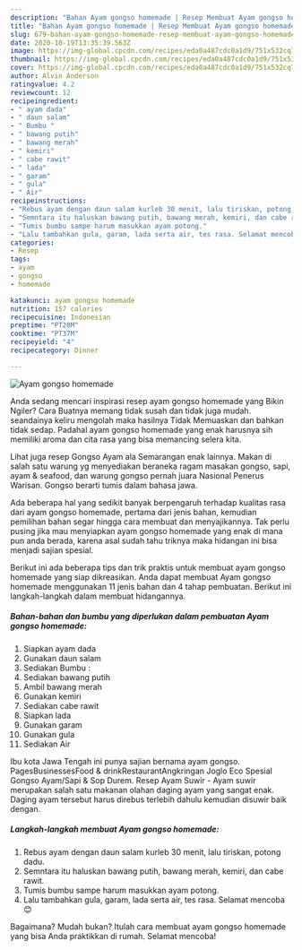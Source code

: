 ```yaml
---
description: "Bahan Ayam gongso homemade | Resep Membuat Ayam gongso homemade Yang Sedap"
title: "Bahan Ayam gongso homemade | Resep Membuat Ayam gongso homemade Yang Sedap"
slug: 679-bahan-ayam-gongso-homemade-resep-membuat-ayam-gongso-homemade-yang-sedap
date: 2020-10-19T13:35:39.563Z
image: https://img-global.cpcdn.com/recipes/eda0a487cdc0a1d9/751x532cq70/ayam-gongso-homemade-foto-resep-utama.jpg
thumbnail: https://img-global.cpcdn.com/recipes/eda0a487cdc0a1d9/751x532cq70/ayam-gongso-homemade-foto-resep-utama.jpg
cover: https://img-global.cpcdn.com/recipes/eda0a487cdc0a1d9/751x532cq70/ayam-gongso-homemade-foto-resep-utama.jpg
author: Alvin Anderson
ratingvalue: 4.2
reviewcount: 12
recipeingredient:
- " ayam dada"
- " daun salam"
- " Bumbu "
- " bawang putih"
- " bawang merah"
- " kemiri"
- " cabe rawit"
- " lada"
- " garam"
- " gula"
- " Air"
recipeinstructions:
- "Rebus ayam dengan daun salam kurleb 30 menit, lalu tiriskan, potong dadu."
- "Semntara itu haluskan bawang putih, bawang merah, kemiri, dan cabe rawit."
- "Tumis bumbu sampe harum masukkan ayam potong."
- "Lalu tambahkan gula, garam, lada serta air, tes rasa. Selamat mencoba😊"
categories:
- Resep
tags:
- ayam
- gongso
- homemade

katakunci: ayam gongso homemade 
nutrition: 157 calories
recipecuisine: Indonesian
preptime: "PT20M"
cooktime: "PT37M"
recipeyield: "4"
recipecategory: Dinner

---
```



![Ayam gongso homemade](https://img-global.cpcdn.com/recipes/eda0a487cdc0a1d9/751x532cq70/ayam-gongso-homemade-foto-resep-utama.jpg)

Anda sedang mencari inspirasi resep ayam gongso homemade yang Bikin Ngiler? Cara Buatnya memang tidak susah dan tidak juga mudah. seandainya keliru mengolah maka hasilnya Tidak Memuaskan dan bahkan tidak sedap. Padahal ayam gongso homemade yang enak harusnya sih memiliki aroma dan cita rasa yang bisa memancing selera kita.

Lihat juga resep Gongso Ayam ala Semarangan enak lainnya. Makan di salah satu warung yg menyediakan beraneka ragam masakan gongso, sapi, ayam &amp; seafood, dan warung gongso pernah juara Nasional Penerus Warisan. Gongso berarti tumis dalam bahasa jawa.

Ada beberapa hal yang sedikit banyak berpengaruh terhadap kualitas rasa dari ayam gongso homemade, pertama dari jenis bahan, kemudian pemilihan bahan segar hingga cara membuat dan menyajikannya. Tak perlu pusing jika mau menyiapkan ayam gongso homemade yang enak di mana pun anda berada, karena asal sudah tahu triknya maka hidangan ini bisa menjadi sajian spesial.


Berikut ini ada beberapa tips dan trik praktis untuk membuat ayam gongso homemade yang siap dikreasikan. Anda dapat membuat Ayam gongso homemade menggunakan 11 jenis bahan dan 4 tahap pembuatan. Berikut ini langkah-langkah dalam membuat hidangannya.

<!--inarticleads1-->

##### Bahan-bahan dan bumbu yang diperlukan dalam pembuatan Ayam gongso homemade:

1. Siapkan  ayam dada
1. Gunakan  daun salam
1. Sediakan  Bumbu :
1. Sediakan  bawang putih
1. Ambil  bawang merah
1. Gunakan  kemiri
1. Sediakan  cabe rawit
1. Siapkan  lada
1. Gunakan  garam
1. Gunakan  gula
1. Sediakan  Air


Ibu kota Jawa Tengah ini punya sajian bernama ayam gongso. PagesBusinessesFood &amp; drinkRestaurantAngkringan Joglo Eco Spesial Gongso Ayam/Sapi &amp; Sop Durem. Resep Ayam Suwir - Ayam suwir merupakan salah satu makanan olahan daging ayam yang sangat enak. Daging ayam tersebut harus direbus terlebih dahulu kemudian disuwir baik dengan. 

<!--inarticleads2-->

##### Langkah-langkah membuat Ayam gongso homemade:

1. Rebus ayam dengan daun salam kurleb 30 menit, lalu tiriskan, potong dadu.
1. Semntara itu haluskan bawang putih, bawang merah, kemiri, dan cabe rawit.
1. Tumis bumbu sampe harum masukkan ayam potong.
1. Lalu tambahkan gula, garam, lada serta air, tes rasa. Selamat mencoba😊




Bagaimana? Mudah bukan? Itulah cara membuat ayam gongso homemade yang bisa Anda praktikkan di rumah. Selamat mencoba!
